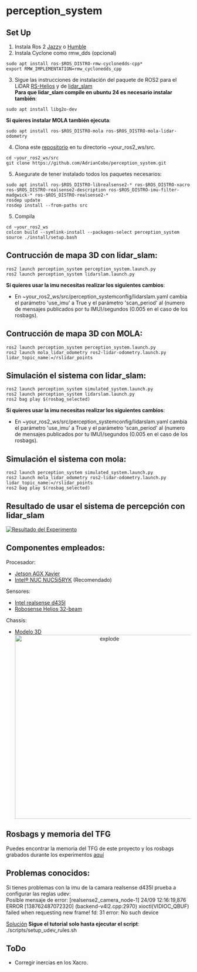 # perception_system


## Set Up
1) Instala Ros 2 [Jazzy](https://docs.ros.org/en/jazzy/Installation.html) o [Humble](https://docs.ros.org/en/humble/Installation.html)
2) Instala Cyclone como rmw_dds (opcional)
```shell
sudo apt install ros-$ROS_DISTRO-rmw-cyclonedds-cpp*
export RMW_IMPLEMENTATION=rmw_cyclonedds_cpp
```
3) Sigue las instrucciones de instalación del paquete de ROS2 para el LiDAR [RS-Helios](https://github.com/AdrianCobo/rslidar_sdk) y de [lidar_slam](https://github.com/rsasaki0109/lidarslam_ros2)  
**Para que lidar_slam compile en ubuntu 24 es necesario instalar también**: 
```shell
sudo apt install libg2o-dev
```

**Si quieres instalar MOLA también ejecuta**:
```shell
sudo apt install ros-$ROS_DISTRO-mola ros-$ROS_DISTRO-mola-lidar-odometry
```

4) Clona este [repositorio](https://github.com/AdrianCobo/perception_system.git) en tu directorio ~your_ros2_ws/src.
```shell
cd ~your_ros2_ws/src
git clone https://github.com/AdrianCobo/perception_system.git
```


5) Asegurate de tener instalado todos los paquetes necesarios:
```shell
sudo apt install ros-$ROS_DISTRO-librealsense2-* ros-$ROS_DISTRO-xacro ros-$ROS_DISTRO-realsense2-description ros-$ROS_DISTRO-imu-filter-madgwick-* ros-$ROS_DISTRO-realsense2-*
rosdep update
rosdep install --from-paths src
```

5) Compila
```shell
cd ~your_ros2_ws
colcon build --symlink-install --packages-select perception_system
source ./install/setup.bash
```

## Contrucción de mapa 3D con lidar_slam:
```shell
ros2 launch perception_system perception_system.launch.py
ros2 launch perception_system lidarslam.launch.py
```
**Si quieres usar la imu necesitas realizar los siguientes cambios**:  
- En ~your_ros2_ws/src/perception_systemconfig/lidarslam.yaml cambia el parámetro 'use_imu' a True y el parámetro 'scan_period' al (numero de mensajes publicados por tu IMU)/segundos (0.005 en el caso de los rosbags).

## Contrucción de mapa 3D con MOLA:
```shell
ros2 launch perception_system perception_system.launch.py
ros2 launch mola_lidar_odometry ros2-lidar-odometry.launch.py lidar_topic_name:=/rslidar_points
```


## Simulación el sistema con lidar_slam:
```shell
ros2 launch perception_system simulated_system.launch.py
ros2 launch perception_system lidarslam.launch.py
ros2 bag play $(rosbag_selected)
```
**Si quieres usar la imu necesitas realizar los siguientes cambios**:  
- En ~your_ros2_ws/src/perception_systemconfig/lidarslam.yaml cambia el parámetro 'use_imu' a True y el parámetro 'scan_period' al (numero de mensajes publicados por tu IMU)/segundos (0.005 en el caso de los rosbags).

## Simulación el sistema con mola:
```shell
ros2 launch perception_system simulated_system.launch.py
ros2 launch mola_lidar_odometry ros2-lidar-odometry.launch.py lidar_topic_name:=/rslidar_points
ros2 bag play $(rosbag_selected)
```

## Resultado de usar el sistema de percepción con lidar_slam
[![Resultado del Experimento](https://moresales.ca/wp-content/uploads/2022/06/Click-Me-2.png)](https://drive.google.com/file/d/1VGTcvLKiD8vrUgkvgi9_q75DOobXr2hW/view?usp=sharing)
 
## Componentes empleados:
Procesador:
- [Jetson AGX Xavier](https://www.nvidia.com/es-la/autonomous-machines/embedded-systems/jetson-agx-xavier/)
- [Intel® NUC NUC5i5RYK](https://www.intel.la/content/www/xl/es/products/sku/83254/intel-nuc-kit-nuc5i5ryk/specifications.html) (Recomendado)  

Sensores:
- [Intel realsense d435I](https://www.intelrealsense.com/depth-camera-d435i/)
- [Robosense Helios 32-beam](https://www.robosense.ai/en/rslidar/RS-Helios)

Chassis:
- [Modelo 3D](https://github.com/AdrianCobo/perception_system/tree/main/meshes)
  <div align="center">
  <img width=500px src="https://github.com/user-attachments/assets/6268514e-7398-4a32-aca1-fb947f5899ed" alt="explode"></a>
  </div>
  
## Rosbags y memoria del TFG
Puedes encontrar la memoria del TFG de este proyecto y los rosbags grabados durante los experimentos [aquí](https://urjc-my.sharepoint.com/personal/josemiguel_guerrero_urjc_es/_layouts/15/onedrive.aspx?id=%2Fpersonal%2Fjosemiguel%5Fguerrero%5Furjc%5Fes%2FDocuments%2FRosbags%5FAdrian&ga=1)

## Problemas conocidos:
Si tienes problemas con la imu de la camara realsense d435I prueba a configurar las reglas udev:  
Posible mensaje de error: [realsense2_camera_node-1]  24/09 12:16:19,876 ERROR [138762487072320] (backend-v4l2.cpp:2970) xioctl(VIDIOC_QBUF) failed when requesting new frame! fd: 31 error: No such device  

[Solución](https://dev.intelrealsense.com/docs/compiling-librealsense-for-linux-ubuntu-guide?_ga=2.136179505.1802472520.1727172753-1313938100.1727172753)
**Sigue el tutorial solo hasta ejecutar el script**: ./scripts/setup_udev_rules.sh 

## ToDo
- Corregir inercias en los Xacro.

